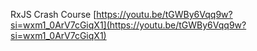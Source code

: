   
RxJS Crash Course
[https://youtu.be/tGWBy6Vqq9w?si=wxm1_0ArV7cGiqX1](https://youtu.be/tGWBy6Vqq9w?si=wxm1_0ArV7cGiqX1)